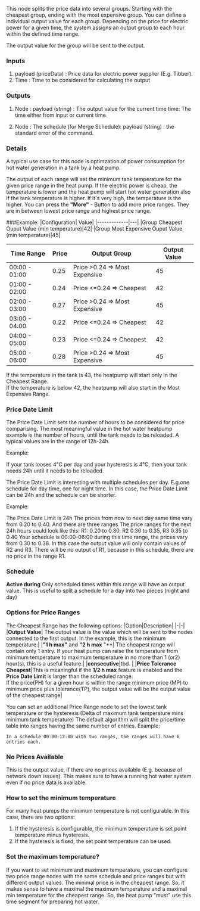 This node splits the price data into several groups. Starting with the cheapest group, ending with the most expensive group.
You can define a individual output value for each group.
Depending on the price for electric power for a given time, the system assigns an output group to each hour within the defined time range.

The output value for the group will be sent to the output.
    
    
### Inputs
    
1. payload (priceData) :  Price data for electric power supplier (E.g. Tibber).
2. Time : Time to be considered for calculating the output
    
### Outputs
    
1. Node : payload (string) : The output value for the current time
      time: The time either from input or current time
    
2. Node : The schedule (for Merge Schedule): payload (string) : the standard error of the command.
    
### Details
A typical use case for this node is optimzation of power consumption for hot water generation in a tank by a heat pump.

The output of each range will set the minimum tank temperature for the given price range in the heat pump.
If the electric power is cheap, the temperature is lower and the heat pump will start hot water generation also if the tank temperature is higher.
If it's very high, the temperature is the higher.
You can press the **"More"** - Button to add more price ranges. They are in between lowest price range and highest price range.

###Example:
|Configuration| Value|
|-------------|---|
|Group Cheapest Ouput Value (min temperature)|42|
|Group Most Expensive Ouput Value (min temperature)|45|

|Time Range|Price|Output Group|Output Value|
|-------------|----|-----------------------------|----|    
|00:00 - 01:00|0.25| Price >0.24 => Most Expensive |45|
|01:00 - 02:00|0.24| Price <=0.24 => Cheapest|42|
|02:00 - 03:00|0.27| Price >0.24 => Most Expensive|45|
|03:00 - 04:00|0.22| Price <=0.24 => Cheapest|42|
|04:00 - 05:00|0.23| Price <=0.24 => Cheapest|42|
|05:00 - 06:00|0.28| Price >0.24 => Most Expensive|45|

If the temperature in the tank is 43, the heatpump will start only in the Cheapest Range.<br/>
If the temperature is below 42, the heatpump will also start in the Most Expensive Range.

### Price Date Limit
The Price Date Limit sets the number of hours to be considered for price comparising.
The most meaningful value in the hot water heatpump example is the number of hours, until the tank needs to be reloaded.
A typical values are in the range of 12h-24h.

Example:

If your tank looses 4°C per day and your hysteresis is 4°C, then your tank needs 24h until it needs to be reloaded.

The Price Date Limit is interesting with multiple schedules per day. E.g one schedule for day time, one for night time.
In this case, the Price Date Limit can be 24h and the schedule can be shorter. 

Example:

The Price Date Limit is 24h
The prices from now to next day same time vary from 0.20 to 0.40.
And there are three ranges
The price ranges for the next 24h hours could look like this: R1: 0.20 to 0.30, R2 0.30 to 0.35, R3 0.35 to 0.40 
Your schedule is 00:00-06:00 during this time range, the prices vary from 0.30 to 0.38.
In this case the output value will only contain values of R2 and R3. There will be no output of R1, 
because in this schedule, there are no price in the range R1.


### Schedule

**Active during** Only scheduled times within this range will have an output value. This is useful to split a schedule for a day into two pieces (night and day)


### Options for Price Ranges
The Cheapest Range has the following options:
|Option|Description|
|-|-|
|**Output Value**| The output value is the value which will be sent to the nodes connected to the first output. In the example, this is the minimum temperature.|
|**"1 h max"** and **"2 h max** "**| The cheapest range will contain only 1 entry. If your heat pump can raise the temperature from minimum temperature to maximum temperature in no more than 1 (or2) hour(s), this is a useful feature.|
|**consecutive**|tbd. |
|**Price Tolerance Cheapest**|This is meaningful if the **1/2 h max** feature is enabled and the **Price Date Limit** is larger than the scheduled range. <br/>If the price(PH) for a given hour is within the range minimum  price (MP) to minimum price plus tolerance(TP), the output value will be the output value of the cheapest range|

You can set an additional Price Range node to set the lowest tank temperature or the hysteresis (Delta of maximum tank temperature mins minimum tank temperature)
The default algorithm will split the price/time table into ranges having the same number of entries.
Example:
```
In a schedule 00:00-12:00 with two ranges, the ranges will have 6 entries each.
```
### No Prices Available
This is the output value, if there are no prices available (E.g. because of network down issues). This makes sure to have a running hot water system even if no price data is available.

### How to set the minimum temperature
For many heat pumps the minimum temperature is not configurable. In this case, there are two options:
1. If the hysteresis is configurable, the minimum temperature is set point temperature minus hysteresis.
2. If the hysteresis is fixed, the set point temperature can be used.
### Set the maximum temperature?
If you want to set minimum and maximum temperature, you can configure two price range nodes with the same schedule and price ranges but with different output values.
The minimal price is in the cheapest range. So, it makes sense to have a maximal the maximum temperature and a maximal min temperature for the cheapest range. 
So, the heat pump "must" use this time segment for preparing hot water.


